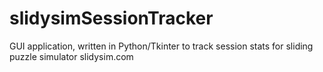 # slidysimSessionTracker
GUI application, written in Python/Tkinter to track session stats for sliding puzzle simulator slidysim.com
